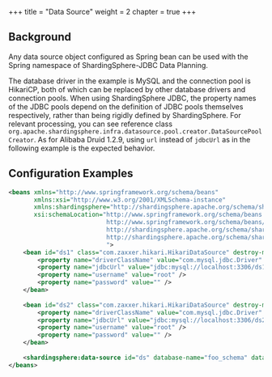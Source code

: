 +++
title = "Data Source"
weight = 2
chapter = true
+++

## Background

Any data source object configured as Spring bean can be used with the Spring namespace of ShardingSphere-JDBC Data Planning.

The database driver in the example is MySQL and the connection pool is HikariCP, both of which can be replaced by other database drivers and connection pools.
When using ShardingSphere JDBC, the property names of the JDBC pools depend on the definition of JDBC pools themselves respectively, rather than being rigidly defined by ShardingSphere. For relevant processing, you can see reference class `org.apache.shardingsphere.infra.datasource.pool.creator.DataSourcePoolCreator`. As for Alibaba Druid 1.2.9, using `url` instead of `jdbcUrl` as in the following example is the expected behavior.

## Configuration Examples

```xml
<beans xmlns="http://www.springframework.org/schema/beans"
       xmlns:xsi="http://www.w3.org/2001/XMLSchema-instance"
       xmlns:shardingsphere="http://shardingsphere.apache.org/schema/shardingsphere/datasource"
       xsi:schemaLocation="http://www.springframework.org/schema/beans 
                           http://www.springframework.org/schema/beans/spring-beans.xsd 
                           http://shardingsphere.apache.org/schema/shardingsphere/datasource
                           http://shardingsphere.apache.org/schema/shardingsphere/datasource/datasource.xsd
                           ">
    <bean id="ds1" class="com.zaxxer.hikari.HikariDataSource" destroy-method="close">
        <property name="driverClassName" value="com.mysql.jdbc.Driver" />
        <property name="jdbcUrl" value="jdbc:mysql://localhost:3306/ds1" />
        <property name="username" value="root" />
        <property name="password" value="" />
    </bean>
    
    <bean id="ds2" class="com.zaxxer.hikari.HikariDataSource" destroy-method="close">
        <property name="driverClassName" value="com.mysql.jdbc.Driver" />
        <property name="jdbcUrl" value="jdbc:mysql://localhost:3306/ds2" />
        <property name="username" value="root" />
        <property name="password" value="" />
    </bean>
    
    <shardingsphere:data-source id="ds" database-name="foo_schema" data-source-names="ds1,ds2" rule-refs="..." />
</beans>
```
